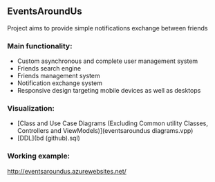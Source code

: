 ## EventsAroundUs
Project aims to provide simple notifications exchange between friends

### Main functionality:
 * Custom asynchronous and complete user management system
 * Friends search engine
 * Friends management system
 * Notification exchange system
 * Responsive design targeting mobile devices as well as desktops
 
### Visualization:
 * [Class and Use Case Diagrams (Excluding Common utility Classes, Controllers and ViewModels)](eventsaroundus diagrams.vpp)
 * [DDL](bd (github).sql)
 
### Working example:
http://eventsaroundus.azurewebsites.net/
